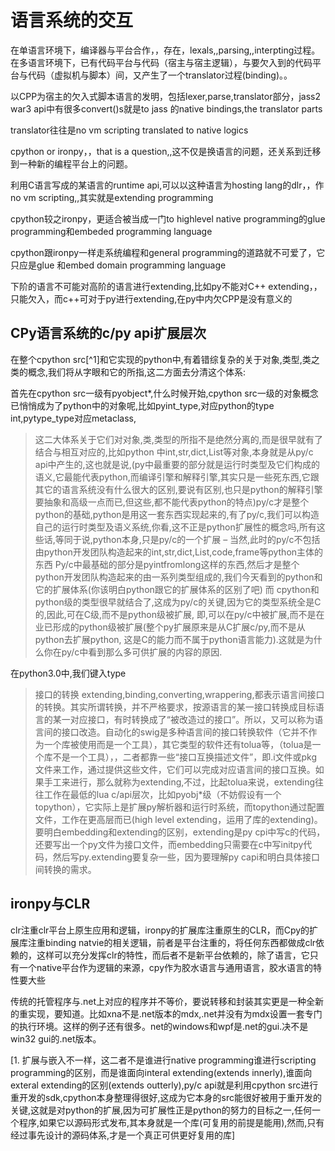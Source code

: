 ﻿语言系统的交互
=============

在单语言环境下，编译器与平台合作，，存在，lexals,,parsing,,interpting过程。
在多语言环境下，已有代码平台与代码（宿主与宿主逻辑），与要欠入到的代码平台与代码（虚拟机与脚本）间，又产生了一个translator过程(binding)。。


以CPP为宿主的欠入式脚本语言的发明，包括lexer,parse,translator部分，jass2 war3 api中有很多convert()s就是to jass 的native bindings,the translator parts

translator往往是no vm scripting translated to native logics



cpython or ironpy，，that is a question,,这不仅是换语言的问题，还关系到迁移到一种新的编程平台上的问题。

利用C语言写成的某语言的runtime api,可以以这种语言为hosting lang的dlr，，作no vm scripting,,其实就是extending programming

cpython较之ironpy，更适合被当成一门to highlevel native programming的glue programming和embeded programming language

cpython跟ironpy一样走系统编程和general programming的道路就不可爱了，它只应是glue 和embed domain programming language

下阶的语言不可能对高阶的语言进行extending,比如py不能对C++ extending，，只能欠入，而c++可对于py进行extending,在py中内欠CPP是没有意义的


CPy语言系统的c/py api扩展层次
-----------------------
在整个cpython src[^1]和它实现的python中,有着错综复杂的关于对象,类型,类之类的概念,我们将从字眼和它的所指,这二方面去分清这个体系:

首先在cpython src一级有pyobject*,什么时候开始,cpython src一级的对象概念已悄悄成为了python中的对象呢,比如pyint_type,对应python的type int,pytype_type对应metaclass,

>这二大体系关于它们对对象,类,类型的所指不是绝然分离的,而是很早就有了结合与相互对应的,比如python 中int,str,dict,List等对象,本身就是从py/c api中产生的,这也就是说,(py中最重要的部分就是运行时类型及它们构成的语义,它最能代表python,而编译引擎和解释引擎,其实只是一些死东西,它跟其它的语言系统没有什么很大的区别,要说有区别,也只是python的解释引擎要抽象和高级一点而已,但这些,都不能代表python的特点)py/c才是整个python的基础,python是用这一套东西实现起来的,有了py/c,我们可以构造自己的运行时类型及语义系统,你看,这不正是python扩展性的概念吗,所有这些话,等同于说,python本身,只是py/c的一个扩展 – 当然,此时的py/c不包括由python开发团队构造起来的int,str,dict,List,code,frame等python主体的东西 Py/c中最基础的部分是pyintfromlong这样的东西,然后才是整个python开发团队构造起来的由一系列类型组成的,我们今天看到的python和它的扩展体系(你该明白python跟它的扩展体系的区别了吧) 而 cpython和python级的类型很早就结合了,这成为py/c的关键,因为它的类型系统全是C的,因此,可在C级,而不是python级被扩展, 即,可以在py/c中被扩展,而不是在业已形成的python级被扩展(整个py扩展原来是从C扩展c/py,而不是从python去扩展python, 这是C的能力而不属于python语言能力).这就是为什么你在py/c中看到那么多可供扩展的内容的原因.

在python3.0中,我们键入type

>接口的转换 extending,binding,converting,wrappering,都表示语言间接口的转换。其实所谓转换，并不严格要求，按源语言的某一接口转换成目标语言的某一对应接口，有时转换成了“被改造过的接口”。所以，又可以称为语言间的接口改造。自动化的swig是多种语言间的接口转换软件（它并不作为一个库被使用而是一个工具），其它类型的软件还有tolua等，（tolua是一个库不是一个工具），，二者都靠一些“接口互换描述文件”，即.i文件或pkg文件来工作，通过提供这些文件，它们可以完成对应语言间的接口互换。如果手工来进行，那么就称为extending,不过，比起tolua来说，extending往往工作在最低的lua c/api层次，比如pyobj*级（不妨假设有一个topython），它实际上是扩展py解析器和运行时系统，而topython通过配置文件，工作在更高层而已(high level extending，运用了库的extending)。要明白embedding和extending的区别，extending是py cpi中写c的代码，还要写出一个py文件为接口文件，而embedding只需要在c中写initpy代码，然后写py.extending要复杂一些，因为要理解py capi和明白具体接口间转换的需求。

ironpy与CLR
-------------------------
clr注重clr平台上原生应用和逻辑，ironpy的扩展库注重原生的CLR，而Cpy的扩展库注重binding natvie的相关逻辑，前者是平台注重的，将任何东西都做成clr依赖的，这样可以充分发挥clr的特性，而后者不是新平台依赖的，除了语言，它只有一个native平台作为逻辑的来源，cpy作为胶水语言与通用语言，胶水语言的特性要大些

传统的托管程序与.net上对应的程序并不等价，要说转移和封装其实更是一种全新的重实现，要知道。比如xna不是.net版本的mdx,.net并没有为mdx设置一套专门的执行环境。这样的例子还有很多。net的windows和wpf是.net的gui.决不是win32 gui的.net版本。

[1. 扩展与嵌入不一样，这二者不是谁进行native programming谁进行scripting programming的区别，而是谁面向interal extending(extends innerly),谁面向exteral extending的区别(extends outterly),py/c api就是利用cpython src进行重开发的sdk,cpython本身整理得很好,这成为它本身的src能很好被用于重开发的关键,这就是对python的扩展,因为可扩展性正是python的努力的目标之一,任何一个程序,如果它以源码形式发布,其本身就是一个库(可复用的前提是能用),然而,只有经过事先设计的源码体系,才是一个真正可供更好复用的库]